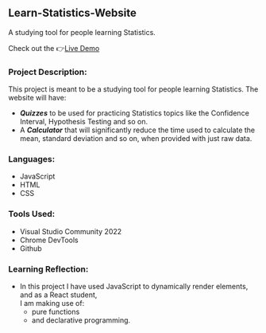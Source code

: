 ## Learn-Statistics-Website
A studying tool for people learning Statistics.

Check out the 👉<a href="https://vusisiya.github.io/Learn-Statistics-Website/">Live Demo<a/> 


### Project Description:
This project is meant to be a studying tool for people learning Statistics. The website will have:

* <strong>*Quizzes*</strong> to be used for practicing Statistics topics like the Confidence Interval, Hypothesis Testing and so on.
* A <strong>*Calculator*</strong> that will significantly reduce the time used to calculate the mean, standard deviation and so on, when
provided with just raw data.

### Languages:
* JavaScript
* HTML
* CSS

### Tools Used:
* Visual Studio Community 2022
* Chrome DevTools
* Github

### Learning Reflection:
* In this project I have used JavaScript to dynamically render elements, and as a React student,			
I am making use of:
	* pure functions
	* and declarative programming.
	

	
 

